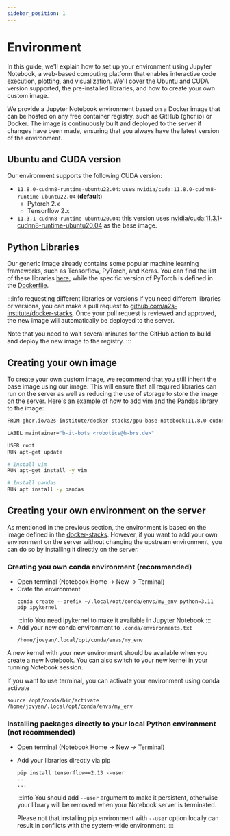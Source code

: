 ```yaml
---
sidebar_position: 1
---
```


# Environment
In this guide, we'll explain how to set up your environment using Jupyter Notebook, a web-based computing platform that enables interactive code execution, plotting, and visualization. We'll cover the Ubuntu and CUDA version supported, the pre-installed libraries, and how to create your own custom image.

We provide a Jupyter Notebook environment based on a Docker image that can be hosted on any free container registry, such as GitHub (ghcr.io) or Docker. The image is continuously built and deployed to the server if changes have been made, ensuring that you always have the latest version of the environment.

## Ubuntu and CUDA version
Our environment supports the following CUDA version:
* `11.8.0-cudnn8-runtime-ubuntu22.04`: uses `nvidia/cuda:11.8.0-cudnn8-runtime-ubuntu22.04` (**default**)
  * Pytorch 2.x
  * Tensorflow 2.x
* `11.3.1-cudnn8-runtime-ubuntu20.04`: this version uses [nvidia/cuda:11.3.1-cudnn8-runtime-ubuntu20.04](https://hub.docker.com/layers/nvidia/cuda/11.3.1-cudnn8-runtime-ubuntu20.04/images/sha256-cb846310153958f4d6cb68af2a26a18532eaf110d67b51db1dd0df425cbdbb23) as the base image.


## Python Libraries
Our generic image already contains some popular machine learning frameworks, such as Tensorflow, PyTorch, and Keras. You can find the list of these libraries [here](https://github.com/a2s-institute/docker-stacks/blob/master/gpu-notebook/requirements.txt), while the specific version of PyTorch is defined in the [Dockerfile](https://github.com/a2s-institute/docker-stacks/blob/master/gpu-notebook/Dockerfile).

:::info requesting different libraries or versions
If you need different libraries or versions, you can make a pull request to [github.com/a2s-institute/docker-stacks](https://github.com/a2s-institute/docker-stacks). Once your pull request is reviewed and approved, the new image will automatically be deployed to the server.

Note that you need to wait several minutes for the GitHub action to build and deploy the new image to the registry.
:::

## Creating your own image
To create your own custom image, we recommend that you still inherit the base image using our image. This will ensure that all required libraries can run on the server as well as reducing the use of storage to store the image on the server. Here's an example of how to add vim and the Pandas library to the image:

```bash
FROM ghcr.io/a2s-institute/docker-stacks/gpu-base-notebook:11.8.0-cudnn8-runtime-ubuntu22.04

LABEL maintainer="b-it-bots <robotics@h-brs.de>"

USER root
RUN apt-get update

# Install vim
RUN apt-get install -y vim

# Install pandas
RUN apt install -y pandas
```

## Creating your own environment on the server
As mentioned in the previous section, the environment is based on the image defined in the [docker-stacks](https://github.com/a2s-institute/docker-stacks). However, if you want to add your own environment on the server without changing the upstream environment, you can do so by installing it directly on the server.

### Creating you own conda environment (recommended)
* Open terminal (Notebook Home -> New -> Terminal)
* Crate the environment
  ```
  conda create --prefix ~/.local/opt/conda/envs/my_env python=3.11 pip ipykernel
  ```
  :::info
  You need ipykernel to make it available in Jupyter Notebook
  :::
* Add your new conda environment to `.conda/environments.txt`
  ```
  /home/jovyan/.local/opt/conda/envs/my_env
  ```

A new kernel with your new environment should be available when you create a new Notebook. You can also switch to your new kernel in your running Notebook session.

If you want to use terminal, you can activate your environment using conda activate
```
source /opt/conda/bin/activate /home/jovyan/.local/opt/conda/envs/my_env
```

### Installing packages directly to your local Python environment (not recommended)
* Open terminal (Notebook Home -> New -> Terminal)
* Add your libraries directly via pip
  ```
  pip install tensorflow==2.13 --user
  ...
  ...
  ```

  :::info
  You should add `--user` argument to make it persistent, otherwise your library will be removed when your Notebook server is terminated.

  Please not that installing pip environment with `--user` option locally can result in conflicts with the system-wide environment.
  :::

